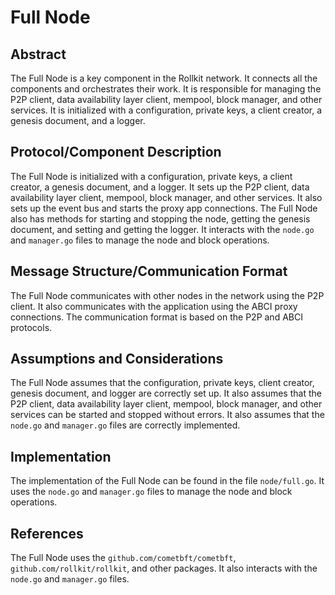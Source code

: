 # Full Node

## Abstract

The Full Node is a key component in the Rollkit network. It connects all the components and orchestrates their work. It is responsible for managing the P2P client, data availability layer client, mempool, block manager, and other services. It is initialized with a configuration, private keys, a client creator, a genesis document, and a logger.

## Protocol/Component Description

The Full Node is initialized with a configuration, private keys, a client creator, a genesis document, and a logger. It sets up the P2P client, data availability layer client, mempool, block manager, and other services. It also sets up the event bus and starts the proxy app connections. The Full Node also has methods for starting and stopping the node, getting the genesis document, and setting and getting the logger. It interacts with the `node.go` and `manager.go` files to manage the node and block operations.

## Message Structure/Communication Format

The Full Node communicates with other nodes in the network using the P2P client. It also communicates with the application using the ABCI proxy connections. The communication format is based on the P2P and ABCI protocols.

## Assumptions and Considerations

The Full Node assumes that the configuration, private keys, client creator, genesis document, and logger are correctly set up. It also assumes that the P2P client, data availability layer client, mempool, block manager, and other services can be started and stopped without errors. It also assumes that the `node.go` and `manager.go` files are correctly implemented.

## Implementation

The implementation of the Full Node can be found in the file `node/full.go`. It uses the `node.go` and `manager.go` files to manage the node and block operations.

## References

The Full Node uses the `github.com/cometbft/cometbft`, `github.com/rollkit/rollkit`, and other packages. It also interacts with the `node.go` and `manager.go` files.

